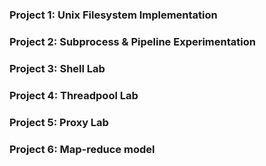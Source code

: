 ### Project 1: Unix Filesystem Implementation

### Project 2: Subprocess & Pipeline Experimentation

### Project 3: Shell Lab

### Project 4: Threadpool Lab

### Project 5: Proxy Lab

### Project 6: Map-reduce model 

